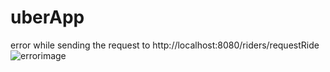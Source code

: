 # uberApp
error while sending the request to http://localhost:8080/riders/requestRide
![errorimage](https://github.com/peyush007/uberApp/blob/main/postmanrequestRide.png)
